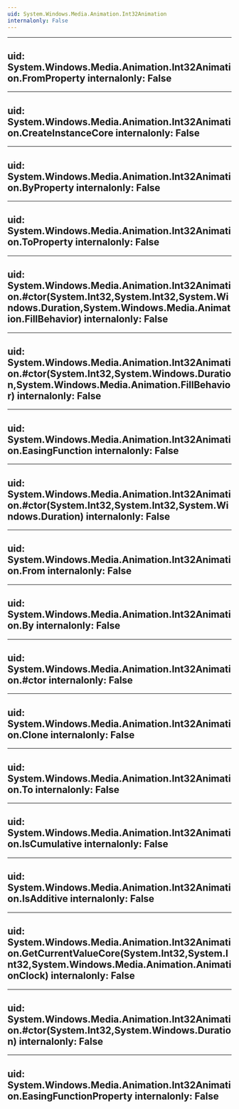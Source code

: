 ```yaml
---
uid: System.Windows.Media.Animation.Int32Animation
internalonly: False
---
```


---
uid: System.Windows.Media.Animation.Int32Animation.FromProperty
internalonly: False
---

---
uid: System.Windows.Media.Animation.Int32Animation.CreateInstanceCore
internalonly: False
---

---
uid: System.Windows.Media.Animation.Int32Animation.ByProperty
internalonly: False
---

---
uid: System.Windows.Media.Animation.Int32Animation.ToProperty
internalonly: False
---

---
uid: System.Windows.Media.Animation.Int32Animation.#ctor(System.Int32,System.Int32,System.Windows.Duration,System.Windows.Media.Animation.FillBehavior)
internalonly: False
---

---
uid: System.Windows.Media.Animation.Int32Animation.#ctor(System.Int32,System.Windows.Duration,System.Windows.Media.Animation.FillBehavior)
internalonly: False
---

---
uid: System.Windows.Media.Animation.Int32Animation.EasingFunction
internalonly: False
---

---
uid: System.Windows.Media.Animation.Int32Animation.#ctor(System.Int32,System.Int32,System.Windows.Duration)
internalonly: False
---

---
uid: System.Windows.Media.Animation.Int32Animation.From
internalonly: False
---

---
uid: System.Windows.Media.Animation.Int32Animation.By
internalonly: False
---

---
uid: System.Windows.Media.Animation.Int32Animation.#ctor
internalonly: False
---

---
uid: System.Windows.Media.Animation.Int32Animation.Clone
internalonly: False
---

---
uid: System.Windows.Media.Animation.Int32Animation.To
internalonly: False
---

---
uid: System.Windows.Media.Animation.Int32Animation.IsCumulative
internalonly: False
---

---
uid: System.Windows.Media.Animation.Int32Animation.IsAdditive
internalonly: False
---

---
uid: System.Windows.Media.Animation.Int32Animation.GetCurrentValueCore(System.Int32,System.Int32,System.Windows.Media.Animation.AnimationClock)
internalonly: False
---

---
uid: System.Windows.Media.Animation.Int32Animation.#ctor(System.Int32,System.Windows.Duration)
internalonly: False
---

---
uid: System.Windows.Media.Animation.Int32Animation.EasingFunctionProperty
internalonly: False
---
